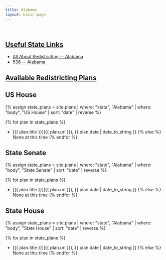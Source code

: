 ```yaml
---
title: Alabama
layout: basic-page
---
```


<br>

<u>Useful State Links</u>
---

- [All About Redistricting -- Alabama](https://redistricting.lls.edu/state/alabama/?cycle=2020&level=Congress&startdate=)
- [538 -- Alabama](https://projects.fivethirtyeight.com/redistricting-2022-maps/alabama/)

<u>Available Redistricting Plans</u>
---

US House
---
{% assign state_plans = site.plans | where: "state", "Alabama" | where: "body", "US House" | sort: "date" | reverse %}

{% for plan in state_plans %}
- [{{ plan.title }}]({{ plan.url }}), {{ plan.date | date_to_string }}
{% else %}
None at this time
{% endfor %}

State Senate
---
{% assign state_plans = site.plans | where: "state", "Alabama" | where: "body", "State Senate" | sort: "date" | reverse %}

{% for plan in state_plans %}
- [{{ plan.title }}]({{ plan.url }}), {{ plan.date | date_to_string }}
{% else %}
None at this time
{% endfor %}


State House
---
{% assign state_plans = site.plans | where: "state", "Alabama" | where: "body", "State House" | sort: "date" | reverse %}

{% for plan in state_plans %}
- [{{ plan.title }}]({{ plan.url }}), {{ plan.date | date_to_string }}
{% else %}
None at this time
{% endfor %}
